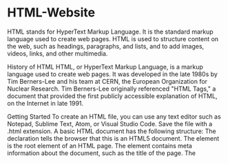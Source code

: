 # HTML-Website
HTML stands for HyperText Markup Language. It is the standard markup language used to create web pages. HTML is used to structure content on the web, such as headings, paragraphs, and lists, and to add images, videos, links, and other multimedia.


History of HTML 
HTML, or HyperText Markup Language, is a markup language used to create web pages. It was developed in the late 1980s by Tim Berners-Lee and his team at CERN, the European Organization for Nuclear Research. 
Tim Berners-Lee originally referenced "HTML Tags," a document that provided the first publicly accessible explanation of HTML, on the Internet in late 1991.


Getting Started 
To create an HTML file, you can use any text editor such as Notepad, Sublime Text, Atom, or Visual Studio Code. 
Save the file with a .html extension. 
A basic HTML document has the following structure:
  The <!DOCTYPE html> declaration tells the browser that this is an HTML5 document.
  The <html> element is the root element of an HTML page.
  The <head> element contains meta information about the document, such as the title of the page.
  The <title> element specifies a title for the document, which is displayed in the browser's title bar or tab.
  The <body> element contains the visible content of the document, such as headings, paragraphs, and images. 
  
  
Elements
HTML elements are defined by tags, which are enclosed in angle brackets (< and >). Elements can have attributes, which provide additional information about the element. Attributes are specified within the opening tag.
For example, the following code creates an image element with a source attribute and an alt attribute:
The <img> element defines an image.
The src attribute specifies the URL of the image file.
The alt attribute provides alternative text for the image, which is displayed if the image cannot be loaded or if the user is using a screen reader.

  
Conclusion
HTML is the foundation of the web. It provides a way to structure content and add multimedia to web pages. With the addition of CSS and JavaScript, HTML can create visually appealing and interactive web pages.
